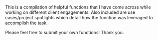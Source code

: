 This is a compilation of helpful functions that I have come across while working on different client engagements.
Also included are use cases/project spotlights which detail how the function was leveraged to accomplish the task. 

Please feel free to submit your own functions! Thank you. 

